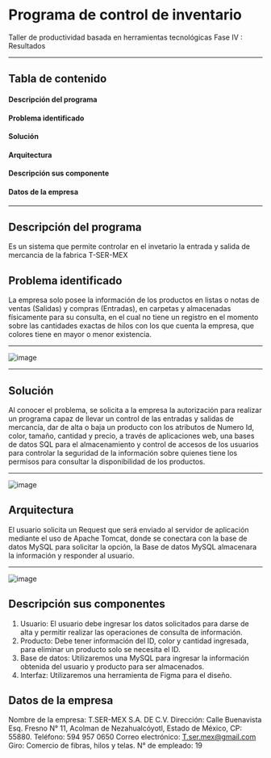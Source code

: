 # Programa de control de inventario
Taller de productividad basada en herramientas tecnológicas Fase IV : Resultados
***
## Tabla de contenido
<a name="Descripción-del-rograma"></a>
#### Descripción del programa
<a name="Problema-identificado"></a>
#### Problema identificado
<a name="Solución "></a>
#### Solución 
<a name="Arquitectura"></a>
#### Arquitectura 
<a name="Descripción-sus-componentes"></a>
#### Descripción sus componente
<a name="Datos-de-la-empresa"></a>
#### Datos de la empresa
***
## Descripción del programa
Es un sistema que permite controlar en el invetario la entrada y salida de mercancia de la fabrica T-SER-MEX
## Problema identificado
La empresa solo posee la información de los productos en listas o notas de ventas (Salidas) y compras (Entradas), en carpetas y almacenadas físicamente para su consulta, en el cual no tiene un registro en el momento sobre las cantidades exactas de hilos con los que cuenta la empresa, que colores tiene en mayor o menor existencia.
***
![image](https://github.com/ChristopherGC1988/Fase3Ejecucion/assets/141608209/c73e1e94-d831-4fb2-ae2e-e30ad477ed72)
***
## Solución 
Al conocer el problema, se solicita a la empresa la autorización para realizar un programa capaz de llevar un control de las entradas y salidas de mercancía, dar de alta o baja un producto con los atributos de Numero Id, color, tamaño, cantidad y precio, a través de aplicaciones web, una bases de datos SQL para el almacenamiento y control de accesos de los usuarios para controlar la seguridad de la información sobre quienes tiene los permisos para consultar la disponibilidad de los productos.
***
![image](https://github.com/ChristopherGC1988/Fase3Ejecucion/assets/141608209/76aba1c2-0791-4ec0-b21b-feb2f97d3a88)
## Arquitectura
El usuario solicita un Request que será enviado al servidor de aplicación mediante el uso de Apache Tomcat, donde se conectara con la base de datos MySQL para solicitar la opción, la Base de datos MySQL almacenara la información y responder al usuario.
***
![image](https://github.com/ChristopherGC1988/Fase3Ejecucion/assets/141608209/7fa92b0d-ea49-4a34-b326-e45e29e6dda7)
## Descripción sus componentes
1.	Usuario: El usuario debe ingresar los datos solicitados para darse de alta y permitir realizar las operaciones de consulta de información.
2.	Producto: Debe tener información del ID, color y cantidad ingresada, para eliminar un producto solo se necesita el ID.
3.	Base de datos: Utilizaremos una MySQL para ingresar la información obtenida del usuario y producto para ser almacenados. 
4.	Interfaz: Utilizaremos una herramienta de Figma para el diseño.
## Datos de la empresa
Nombre de la empresa: T.SER-MEX S.A. DE C.V.
Dirección: Calle Buenavista Esq. Fresno N° 11, Acolman de Nezahualcóyotl, Estado de México, CP: 55880.
Teléfono: 594 957 0650
Correo electrónico: T.ser.mex@gmail.com
Giro: Comercio de fibras, hilos y telas.
N° de empleado: 19


